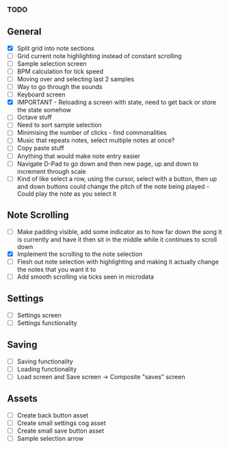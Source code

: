 ### TODO

## General

-   [x] Split grid into note sections
-   [ ] Grid current note highlighting instead of constant scrolling
-   [ ] Sample selection screen
-   [ ] BPM calculation for tick speed
-   [ ] Moving over and selecting last 2 samples
-   [ ] Way to go through the sounds
-   [ ] Keyboard screen
-   [x] IMPORTANT - Reloading a screen with state, need to get back or store the state somehow
-   [ ] Octave stuff
-   [ ] Need to sort sample selection
-   [ ] Minimising the number of clicks - find commonalities
-   [ ] Music that repeats notes, select multiple notes at once?
-   [ ] Copy paste stuff
-   [ ] Anything that would make note entry easier
-   [ ] Navigate D-Pad to go down and then new page, up and down to increment through scale
-   [ ] Kind of like select a row, using the cursor, select with a button, then up and down buttons could change the pitch of the note being played - Could play the note as you select it

## Note Scrolling

-   [ ] Make padding visible, add some indicator as to how far down the song it is currently and have it then sit in the middle while it continues to scroll down
-   [x] Implement the scrolling to the note selection
-   [ ] Flesh out note selection with highlighting and making it actually change the notes that you want it to
-   [ ] Add smooth scrolling via ticks seen in microdata

## Settings

-   [ ] Settings screen
-   [ ] Settings functionality

## Saving

-   [ ] Saving functionality
-   [ ] Loading functionality
-   [ ] Load screen and Save screen -> Composite "saves" screen

## Assets

-   [ ] Create back button asset
-   [ ] Create small settings cog asset
-   [ ] Create small save button asset
-   [ ] Sample selection arrow
